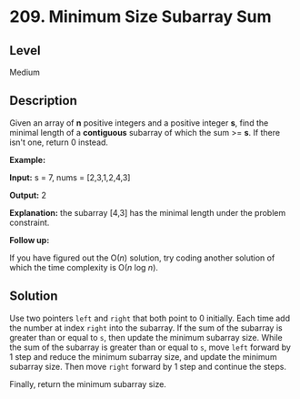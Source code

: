 # 209. Minimum Size Subarray Sum
## Level
Medium

## Description
Given an array of **n** positive integers and a positive integer **s**, find the minimal length of a **contiguous** subarray of which the sum >= **s**. If there isn't one, return 0 instead.

**Example:**

**Input:** s = 7, nums = [2,3,1,2,4,3]

**Output:** 2

**Explanation:** the subarray [4,3] has the minimal length under the problem constraint.

**Follow up:**

If you have figured out the O(*n*) solution, try coding another solution of which the time complexity is O(*n* log *n*). 

## Solution
Use two pointers `left` and `right` that both point to 0 initially. Each time add the number at index `right` into the subarray. If the sum of the subarray is greater than or equal to `s`, then update the minimum subarray size. While the sum of the subarray is greater than or equal to `s`, move `left` forward by 1 step and reduce the minimum subarray size, and update the minimum subarray size. Then move `right` forward by 1 step and continue the steps.

Finally, return the minimum subarray size.

